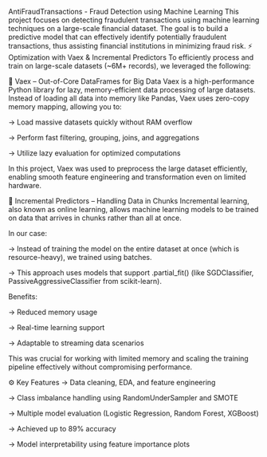 AntiFraudTransactions - Fraud Detection using Machine Learning
This project focuses on detecting fraudulent transactions using machine learning techniques on a large-scale financial dataset. The goal is to build a predictive model that can effectively identify potentially fraudulent transactions, thus assisting financial institutions in minimizing fraud risk.
⚡ Optimization with Vaex & Incremental Predictors
To efficiently process and train on large-scale datasets (~6M+ records), we leveraged the following:

🔹 Vaex – Out-of-Core DataFrames for Big Data
Vaex is a high-performance Python library for lazy, memory-efficient data processing of large datasets. Instead of loading all data into memory like Pandas, Vaex uses zero-copy memory mapping, allowing you to:

-> Load massive datasets quickly without RAM overflow

-> Perform fast filtering, grouping, joins, and aggregations

-> Utilize lazy evaluation for optimized computations

In this project, Vaex was used to preprocess the large dataset efficiently, enabling smooth feature engineering and transformation even on limited hardware.

🔹 Incremental Predictors – Handling Data in Chunks
Incremental learning, also known as online learning, allows machine learning models to be trained on data that arrives in chunks rather than all at once.

In our case:

-> Instead of training the model on the entire dataset at once (which is resource-heavy), we trained using batches.

-> This approach uses models that support .partial_fit() (like SGDClassifier, PassiveAggressiveClassifier from scikit-learn).

Benefits:

  -> Reduced memory usage

  -> Real-time learning support

  -> Adaptable to streaming data scenarios

This was crucial for working with limited memory and scaling the training pipeline effectively without compromising performance.

⚙️ Key Features
  -> Data cleaning, EDA, and feature engineering

  -> Class imbalance handling using RandomUnderSampler and SMOTE

  -> Multiple model evaluation (Logistic Regression, Random Forest, XGBoost)

  -> Achieved up to 89% accuracy

  -> Model interpretability using feature importance plots
